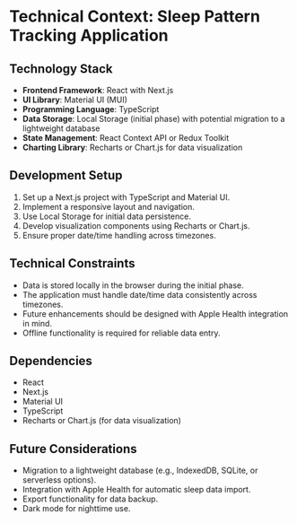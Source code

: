 # Technical Context: Sleep Pattern Tracking Application

## Technology Stack
- **Frontend Framework**: React with Next.js
- **UI Library**: Material UI (MUI)
- **Programming Language**: TypeScript
- **Data Storage**: Local Storage (initial phase) with potential migration to a lightweight database
- **State Management**: React Context API or Redux Toolkit
- **Charting Library**: Recharts or Chart.js for data visualization

## Development Setup
1. Set up a Next.js project with TypeScript and Material UI.
2. Implement a responsive layout and navigation.
3. Use Local Storage for initial data persistence.
4. Develop visualization components using Recharts or Chart.js.
5. Ensure proper date/time handling across timezones.

## Technical Constraints
- Data is stored locally in the browser during the initial phase.
- The application must handle date/time data consistently across timezones.
- Future enhancements should be designed with Apple Health integration in mind.
- Offline functionality is required for reliable data entry.

## Dependencies
- React
- Next.js
- Material UI
- TypeScript
- Recharts or Chart.js (for data visualization)

## Future Considerations
- Migration to a lightweight database (e.g., IndexedDB, SQLite, or serverless options).
- Integration with Apple Health for automatic sleep data import.
- Export functionality for data backup.
- Dark mode for nighttime use.
